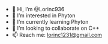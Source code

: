 - 👋 Hi, I’m @Lorinc936
- 👀 I’m interested in Phyton
- 🌱 I’m currently learning Phyton
- 💞️ I’m looking to collaborate on C++
- 📫 Reach me: lorinc1231@gmail.com

<!---
Lorinc936/Lorinc936 is a ✨ special ✨ repository because its `README.md` (this file) appears on your GitHub profile.
You can click the Preview link to take a look at your changes.
--->
